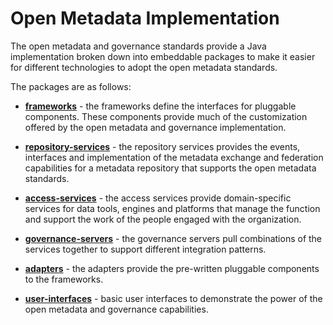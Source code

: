 <!-- SPDX-License-Identifier: Apache-2.0 -->
<!-- Copyright Contributors to the Egeria project. -->

# Open Metadata Implementation

The open metadata and governance standards provide a Java implementation broken
down into embeddable packages to make it easier for different technologies to adopt
the open metadata standards.

The packages are as follows:

* **[frameworks](frameworks)** - the frameworks define the interfaces for pluggable components.  These
components provide much of the customization offered by the open metadata and governance
implementation.

* **[repository-services](repository-services)** - the repository services provides the events, interfaces and
implementation of the metadata exchange and federation capabilities for a metadata
repository that supports the open metadata standards.

* **[access-services](access-services)** - the access services provide domain-specific services for data tools, engines
and platforms that manage the function and support the work of the people engaged with the
organization.

* **[governance-servers](governance-servers)** - the governance servers pull combinations of the services together to
support different integration patterns.

* **[adapters](adapters)** - the adapters provide the pre-written pluggable components to the frameworks.

* **[user-interfaces](user-interfaces)** - basic user interfaces to demonstrate the power of the open
metadata and governance capabilities.